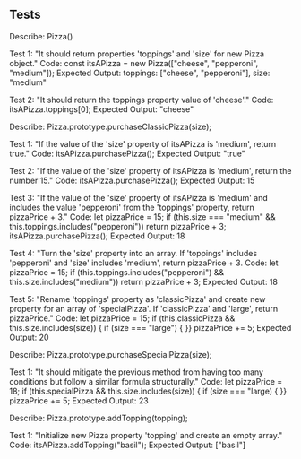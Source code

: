 ## Tests

Describe: Pizza()

Test 1: "It should return properties 'toppings' and 'size' for new Pizza object."
Code: const itsAPizza = new Pizza(["cheese", "pepperoni", "medium"]); 
Expected Output: toppings: ["cheese", "pepperoni"], size: "medium"

Test 2: "It should return the toppings property value of 'cheese'."
Code: itsAPizza.toppings[0];
Expected Output: "cheese"

Describe: Pizza.prototype.purchaseClassicPizza(size);

Test 1: "If the value of the 'size' property of itsAPizza is 'medium', return true."
Code: itsAPizza.purchasePizza();
Expected Output: "true"

Test 2: "If the value of the 'size' property of itsAPizza is 'medium', return the number 15."
Code: itsAPizza.purchasePizza();
Expected Output: 15

Test 3: "If the value of the 'size' property of itsAPizza is 'medium' and includes the value 'pepperoni' from the 'toppings' property, return pizzaPrice + 3."
Code: 
let pizzaPrice = 15;
if (this.size === "medium" && this.toppings.includes("pepperoni"))
return pizzaPrice + 3;
itsAPizza.purchasePizza();
Expected Output: 18

Test 4: "Turn the 'size' property into an array. If 'toppings' includes 'pepperoni' and 'size' includes 'medium', return pizzaPrice + 3.
Code:
let pizzaPrice = 15;
if (this.toppings.includes("pepperoni") && this.size.includes("medium"))
return pizzaPrice + 3;
Expected Output: 18

Test 5: "Rename 'toppings' property as 'classicPizza' and create new property for an array of 'specialPizza'. If 'classicPizza' and 'large', return pizzaPrice."
Code:
let pizzaPrice = 15;
if (this.classicPizza && this.size.includes(size)) {
if (size === "large") {
}}
pizzaPrice += 5;
Expected Output: 20

Describe: Pizza.prototype.purchaseSpecialPizza(size);

Test 1: "It should mitigate the previous method from having too many conditions but follow a similar formula structurally."
Code:
let pizzaPrice = 18;
if (this.specialPizza && this.size.includes(size)) {
if (size === "large) {
}}
pizzaPrice += 5;
Expected Output: 23

Describe: Pizza.prototype.addTopping(topping);

Test 1: "Initialize new Pizza property 'topping' and create an empty array."
Code:
itsAPizza.addTopping("basil");
Expected Output: ["basil"]


